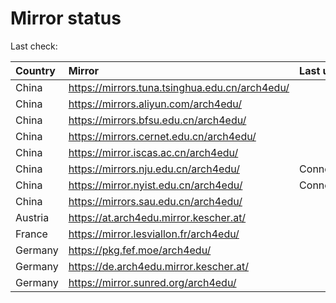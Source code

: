 <script src="./time.js"></script>
# Mirror status
Last check: <script type="text/javascript">localize(1719804192.6201913);</script>

|Country|Mirror|Last update|
|:------|:-----|:----------|
|China|https://mirrors.tuna.tsinghua.edu.cn/arch4edu/|<script type="text/javascript">localize(1719729189);</script>|
|China|https://mirrors.aliyun.com/arch4edu/|<script type="text/javascript">localize(1719729189);</script>|
|China|https://mirrors.bfsu.edu.cn/arch4edu/|<script type="text/javascript">localize(1719729189);</script>|
|China|https://mirrors.cernet.edu.cn/arch4edu/|<script type="text/javascript">localize(1719729189);</script>|
|China|https://mirror.iscas.ac.cn/arch4edu/|<script type="text/javascript">localize(1719729189);</script>|
|China|https://mirrors.nju.edu.cn/arch4edu/|ConnectionError|
|China|https://mirror.nyist.edu.cn/arch4edu/|ConnectionError|
|China|https://mirrors.sau.edu.cn/arch4edu/|<script type="text/javascript">localize(1719729189);</script>|
|Austria|https://at.arch4edu.mirror.kescher.at/|<script type="text/javascript">localize(1719729189);</script>|
|France|https://mirror.lesviallon.fr/arch4edu/|<script type="text/javascript">localize(1719729189);</script>|
|Germany|https://pkg.fef.moe/arch4edu/|<script type="text/javascript">localize(1719729189);</script>|
|Germany|https://de.arch4edu.mirror.kescher.at/|<script type="text/javascript">localize(1719729189);</script>|
|Germany|https://mirror.sunred.org/arch4edu/|<script type="text/javascript">localize(1719729189);</script>|

<script src="./tablefilter/tablefilter.js"></script>
<script src="./table.js"></script>